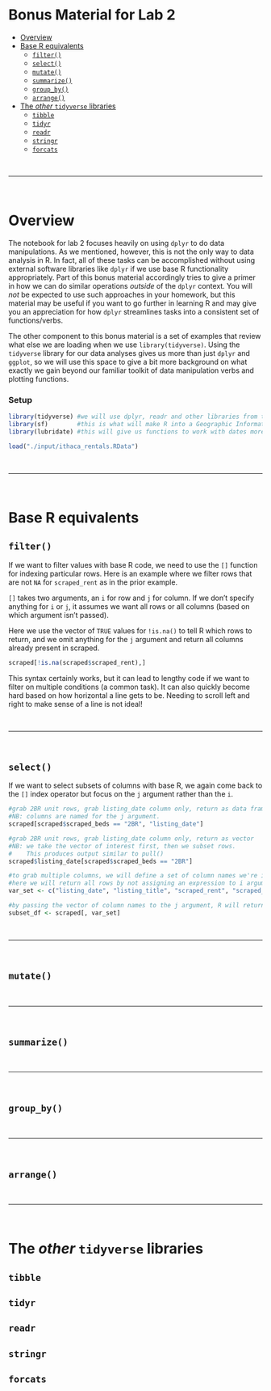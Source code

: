 Bonus Material for Lab 2
================

  - [Overview](#overview)
  - [Base R equivalents](#base-r-equivalents)
      - [`filter()`](#filter)
      - [`select()`](#select)
      - [`mutate()`](#mutate)
      - [`summarize()`](#summarize)
      - [`group_by()`](#group_by)
      - [`arrange()`](#arrange)
  - [The *other* `tidyverse` libraries](#the-other-tidyverse-libraries)
      - [`tibble`](#tibble)
      - [`tidyr`](#tidyr)
      - [`readr`](#readr)
      - [`stringr`](#stringr)
      - [`forcats`](#forcats)

<br>

<hr>

<br>

# Overview

The notebook for lab 2 focuses heavily on using `dplyr` to do data
manipulations. As we mentioned, however, this is not the only way to
data analysis in R. In fact, all of these tasks can be accomplished
without using external software libraries like `dplyr` if we use base R
functionality appropriately. Part of this bonus material accordingly
tries to give a primer in how we can do similar operations *outside* of
the `dplyr` context. You will *not* be expected to use such approaches
in your homework, but this material may be useful if you want to go
further in learning R and may give you an appreciation for how `dplyr`
streamlines tasks into a consistent set of functions/verbs.

The other component to this bonus material is a set of examples that
review what else we are loading when we use `library(tidyverse)`. Using
the `tidyverse` library for our data analyses gives us more than just
`dplyr` and `ggplot`, so we will use this space to give a bit more
background on what exactly we gain beyond our familiar toolkit of data
manipulation verbs and plotting functions.

### Setup

``` r
library(tidyverse) #we will use dplyr, readr and other libraries from this metalibrary
library(sf)        #this is what will make R into a Geographic Information System (GIS)
library(lubridate) #this will give us functions to work with dates more easily

load("./input/ithaca_rentals.RData")
```

<br>

<hr>

<br>

# Base R equivalents

## `filter()`

If we want to filter values with base R code, we need to use the `[]`
function for indexing particular rows. Here is an example where we
filter rows that are not `NA` for `scraped_rent` as in the prior
example.

`[]` takes two arguments, an `i` for row and `j` for column. If we don’t
specify anything for `i` or `j`, it assumes we want all rows or all
columns (based on which argument isn’t passed).

Here we use the vector of `TRUE` values for `!is.na()` to tell R which
rows to return, and we omit anything for the `j` argument and return all
columns already present in scraped.

``` r
scraped[!is.na(scraped$scraped_rent),]
```

This syntax certainly works, but it can lead to lengthy code if we want
to filter on multiple conditions (a common task). It can also quickly
become hard based on how horizontal a line gets to be. Needing to scroll
left and right to make sense of a line is not ideal\!

<br>

<hr>

<br>

## `select()`

If we want to select subsets of columns with base R, we again come back
to the `[]` index operator but focus on the `j` argument rather than the
`i`.

``` r
#grab 2BR unit rows, grab listing_date column only, return as data frame
#NB: columns are named for the j argument.
scraped[scraped$scraped_beds == "2BR", "listing_date"]

#grab 2BR unit rows, grab listing_date column only, return as vector
#NB: we take the vector of interest first, then we subset rows. 
#    This produces output similar to pull()
scraped$listing_date[scraped$scraped_beds == "2BR"]

#to grab multiple columns, we will define a set of column names we're interested in
#here we will return all rows by not assigning an expression to i argument
var_set <- c("listing_date", "listing_title", "scraped_rent", "scraped_beds")

#by passing the vector of column names to the j argument, R will return df with just these
subset_df <- scraped[, var_set]
```

<br>

<hr>

<br>

## `mutate()`

<br>

<hr>

<br>

## `summarize()`

<br>

<hr>

<br>

## `group_by()`

<br>

<hr>

<br>

## `arrange()`

<br>

<hr>

<br>

# The *other* `tidyverse` libraries

## `tibble`

## `tidyr`

## `readr`

## `stringr`

## `forcats`
